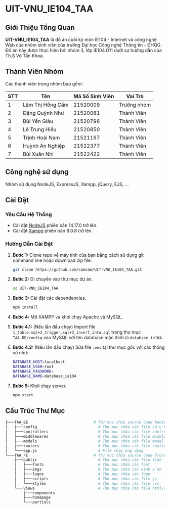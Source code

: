 # UIT-VNU_IE104_TAA

## Giới Thiệu Tổng Quan

**UIT-VNU_IE104_TAA** là đồ án cuối kỳ môn IE104 - Internet và công nghệ Web của nhóm sinh viên của trường Đại học Công nghệ Thông tin - ĐHQG. Đồ án này được thực hiện bởi nhóm 3, lớp IE104.O11 dưới sự hướng dẫn của Th.S Võ Tấn Khoa.

## Thành Viên Nhóm

Các thành viên trong nhóm bao gồm:

| STT | Tên                    | Mã Số Sinh Viên | Vai Trò         |
|-----|------------------------|------------------|----------------|
| 1   | Lâm Thị Hồng Cẩm       | 21520009         | Trưởng nhóm    |
| 2   | Đặng Quỳnh Như         | 21520081         | Thành Viên     |
| 3   | Bùi Yến Giàu           | 21520796         | Thành Viên     |
| 4   | Lê Trung Hiếu          | 21520850         | Thành Viên     |
| 5   | Trịnh Hoài Nam         | 21521167         | Thành Viên     |
| 6   | Huỳnh An Nghiệp        | 21522377         | Thành Viên     |
| 7   | Bùi Xuân Nhi           | 21522422         | Thành Viên     |

## Công nghệ sử dụng

Nhóm sử dụng NodeJS, ExpressJS, Xampp, jQuery, EJS, ...

## Cài Đặt

### Yêu Cầu Hệ Thống

- Cài đặt [NodeJS](https://nodejs.org/) phiên bản 14.17.0 trở lên.
- Cài đặt [Xampp](https://www.apachefriends.org/download.html) phiên bản 8.0.8 trở lên.

### Hướng Dẫn Cài Đặt

1. **Bước 1:** Clone repo về máy tính của bạn bằng cách sử dụng git command line hoặc download zip file.

    ```bash
    git clone https://github.com/Lamcam/UIT-VNU_IE104_TAA.git
    ```

2. **Bước 2:** Di chuyển vào thư mục dự án.

    ```bash
    cd UIT-VNU_IE104_TAA
    ```

3. **Bước 3:** Cài đặt các dependencies.

    ```bash
    npm install
    ```

4. **Bước 4:** Mở XAMPP và khởi chạy Apache và MySQL.

5. **Bước 4.1:** (Nếu lần đầu chạy) Import file `1_table.sql+2_trigger.sql+3_insert_into.sql` trong thư mục `TAA_BE/config` vào MySQL với tên database mặc định là `database_ie104`.
6. **Bước 4.2:** (Nếu lần đầu chạy) Sửa file `.env` tại thư mục gốc với các thông số như:

    ```bash
    DATABASE_HOST=localhost
    DATABASE_USER=root
    DATABASE_PASSWORD=
    DATABASE_NAME=database_ie104
    ```

7. **Bước 5:** Khởi chạy server.
    
    ```bash
    npm start
    ```

## Cấu Trúc Thư Mục

```bash
├───TAA_BE                             # Thư mục chứa source code backend
│   ├───config                           # Thư mục chứa các file cấu hình (dữ liệu mẫu, cấu hình database, ...)
│   ├───controllers                      # Thư mục chứa các file controller
│   ├───middlewares                      # Thư mục chứa các file middleware
│   ├───models                           # Thư mục chứa các file model
│   ├───routers                          # Thư mục chứa các file router
│   └───app.js                           # File chạy ứng dụng
└───TAA_FE                             # Thư mục chứa source code frontend
    ├───public                           # Thư mục chứa các file tĩnh
    │   ├───fonts                        # Thư mục chứa các font
    │   ├───imgs                         # Thư mục chứa các hình ảnh
    │   ├───logos                        # Thư mục chứa các logo
    │   ├───scripts                      # Thư mục chứa các file js
    │   └───styles                       # Thư mục chứa các file css
    └───views                            # Thư mục chứa các file html/ejs
        ├───components
        ├───homepage
        └───partials
```
